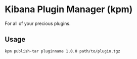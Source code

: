 # Kibana Plugin Manager (kpm)

For all of your precious plugins.

## Usage

```
kpm publish-tar pluginname 1.0.0 path/to/plugin.tgz
```
